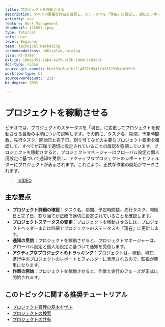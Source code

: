 ```yaml
---
title: プロジェクトを稼動させる
description: すべての重要な詳細を確認し、ステータスを「現在」に設定し、通知とレポートを有効にして正式に作業を開始することで、プロジェクトのローンチを準備します。
activity: use
feature: Work Management
thumbnail: 335093.jpeg
type: Tutorial
role: User
level: Beginner
team: Technical Marketing
recommendations: noDisplay,catalog
jira: KT-8780
exl-id: 100aed51-2ab4-4a75-af2b-1860c7463a3c
doc-type: video
source-git-commit: bbdf99c6bc1be714077fd94fc3f8325394de36b3
workflow-type: ht
source-wordcount: '239'
ht-degree: 100%

---
```


# プロジェクトを稼動させる

ビデオでは、プロジェクトのステータスを「現在」に変更してプロジェクトを稼動させる最後の手順について説明します。その前に、タスク名、期間、予定時間数、先行タスク、開始日と完了日、割り当てなどの主要なプロジェクト要素を確認して、すべてが正確で適切に設定されていることの確認を強調しています。プロジェクトを稼動させると、プロジェクトマネージャーはグローバル設定と個人用設定に基づいて通知を受信し、アクティブなプロジェクトのレポートとフィルターにプロジェクトが表示されます。これにより、正式な作業の開始がマークされます。

>[!VIDEO](https://video.tv.adobe.com/v/3438984/?quality=12&learn=on&enablevpops=1&captions=jpn)

## 主な要点

* **プロジェクト詳細の確認：**&#x200B;タスク名、期間、予定時間数、先行タスク、開始日と完了日、割り当てが正確で適切に設定されていることを確認します。
* **プロジェクトステータスの変更：**&#x200B;プロジェクトを稼動させるには、プロジェクトヘッダーまたは詳細でプロジェクトのステータスを「現在」に更新します。
* **通知の受信：**&#x200B;プロジェクトを稼動させると、プロジェクトマネージャーは、グローバル設定と個人用設定に基づいて通知を受信します。
* **アクティブなプロジェクトのトラッキング：**&#x200B;プロジェクトは、稼動、現在、進行中のプロジェクトのレポートとフィルターに表示されるので、監視が簡単になります。
* **作業の開始：**&#x200B;プロジェクトを稼動させると、作業と実行のフェーズが正式に開始されます。



## このトピックに関する推奨チュートリアル

* [プロジェクト管理の基本を学ぶ](/help/manage-work/projects/getting-started-manage-a-project.md)
* [プロジェクトの検索](/help/manage-work/projects/find-projects.md)
* [プロジェクトの共有](/help/manage-work/projects/share-a-project.md)
